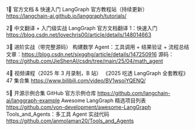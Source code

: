 1⃣ 官方文档 & 快速入门
LangGraph 官方教程站（持续更新）
https://langchain-ai.github.io/langgraph/tutorials/ 

2⃣ 中文翻译 + 入门级实战
LangGraph 官方文档翻译 1：快速入门
https://blog.csdn.net/lovechris00/article/details/148014663 

3⃣ 进阶实战（带完整源码）
构建数学 Agent：工具调用 + 结果验证 + 流程总结
文章：https://blog.csdn.net/sjxgghg/article/details/147250916
源码：https://github.com/JieShenAI/csdn/tree/main/25/04/math_agent 

4⃣ 视频课程（2025 年 3 月录制，B 站）
《2025 吃透 LangGraph 全套教程》47 集合集
https://www.bilibili.com/video/BV1wsoiYQENQ/ 

5⃣ 开源示例合集
GitHub 官方示例仓库
https://github.com/langchain-ai/langgraph-example 
Awesome LangGraph 精选项目列表
https://github.com/von-development/awesome-LangGraph 
Tools_and_Agents：多工具 Agent 实战代码
https://github.com/anmolaman20/Tools_and_Agents